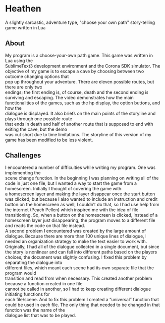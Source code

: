 # Heathen	
A slightly sarcastic, adventure type, "choose your own path" story-telling game written in Lua

 ## About	
My program is a choose-your-own path game. This game was written in Lua using the	
SublimeText3 development environment and the Corona SDK simulator. The objective of	
my game is to escape a cave by choosing between two outcome changing options that	
pop up throughout your adventure. There are eleven possible routes, but there are only two	
endings; the first ending is, of course, death and the second ending is surviving and escaping. 
The video demonstrates how the main functionalities of the games, such as the hp display, the option buttons, and how the	
dialogue is displayed. It also briefs on the main points of the storyline and plays through one possible route	
that ends in death and half of another route that is supposed to end with exiting the cave, but the demo	
was cut short due to time limitations. The storyline of this version of my game has been modified to be less violent.

 ## Challenges	
I encountered a number of difficulties while writing my program. One was implementing the	
scene change function. In the beginning I was planning on writing all of the code in just one file,	
but I wanted a way to start the game from a homescreen. Initially I thought of covering the game with	
a homescreen layer and making the layer disappear once the start button was clicked, but because I	also 
wanted to include an instruction and credit button on the homescreen as well, I couldn’t do	
that, so I had use help from the internet (Peach Pellen) which inspired me with the idea of file	
transitioning. So, when a button on the homescreen is clicked, instead of a homescreen layer
just disappearing, the program moves to a different file and reads the code on that	
file instead.	
A second problem I encountered was created by the large amount of dialogue. Because	
there are more than 100 unique lines of dialogue, I needed an organization strategy to 
make the text easier to work with. Originally, I had all of the dialogue collected in a single document,
but since the story is nonlinear and can fall into different paths based on the players choices,
the document was slightly confusing. I fixed this problem by separating the dialogue into	
different files, which meant each scene had its own separate file that the program would	
transition and read from when necessary. This created another problem because a function created in one file	
cannot be called in another, so I had to keep creating different dialogue initiating functions for	
each file/scene. And to fix this problem I created a “universal” function that could be used in	
each file. The only thing that needed to be changed in that function was the name of the	
dialogue list that was to be played.

